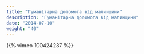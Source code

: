 ```yaml
---
title: "Гуманітарна допомога від малинщини"
description: "Гуманітарна допомога від малинщини"
date: "2014-07-10"
weight: "40"
---
```


{{% vimeo 100424237 %}}

